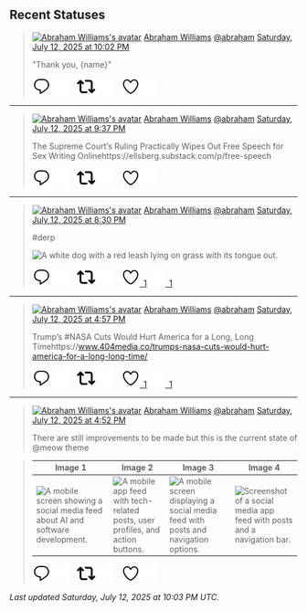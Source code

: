 ## Recent Statuses

> <a href="https://indieweb.social/@abraham"><img alt="Abraham Williams's avatar" src="https://cdn.masto.host/indiewebsocial/accounts/avatars/109/292/540/382/343/163/original/d00f2e03ce9c85b1.jpg" height="24" width="24" ></a> [Abraham Williams](https://indieweb.social/@abraham) [@abraham](https://indieweb.social/@abraham) [Saturday, July 12, 2025 at 10:02 PM](https://indieweb.social/@abraham/114842516205984909)
>
> &quot;Thank you, {name}&quot;
>
> [![Reply](./images/reply_light.svg#gh-light-mode-only "Reply")](https://indieweb.social/@abraham/114842516205984909#gh-light-mode-only)[![Reply](./images/reply.svg#gh-dark-mode-only "Reply")](https://indieweb.social/@abraham/114842516205984909#gh-dark-mode-only)&emsp;[![Boost](./images/retweet_light.svg#gh-light-mode-only "Boost")](https://indieweb.social/@abraham/114842516205984909#gh-light-mode-only)[![Boost](./images/retweet.svg#gh-dark-mode-only "Boost")](https://indieweb.social/@abraham/114842516205984909#gh-dark-mode-only)&emsp;[![Favorite](./images/like_light.svg#gh-light-mode-only "Favorite")](https://indieweb.social/@abraham/114842516205984909#gh-light-mode-only)[![Favorite](./images/like.svg#gh-dark-mode-only "Favorite")](https://indieweb.social/@abraham/114842516205984909#gh-dark-mode-only)


---

> <a href="https://indieweb.social/@abraham"><img alt="Abraham Williams's avatar" src="https://cdn.masto.host/indiewebsocial/accounts/avatars/109/292/540/382/343/163/original/d00f2e03ce9c85b1.jpg" height="24" width="24" ></a> [Abraham Williams](https://indieweb.social/@abraham) [@abraham](https://indieweb.social/@abraham) [Saturday, July 12, 2025 at 9:37 PM](https://indieweb.social/@abraham/114842418968253072)
>
> The Supreme Court’s Ruling Practically Wipes Out Free Speech for Sex Writing Onlinehttps://ellsberg.substack.com/p/free-speech
>
> [![Reply](./images/reply_light.svg#gh-light-mode-only "Reply")](https://indieweb.social/@abraham/114842418968253072#gh-light-mode-only)[![Reply](./images/reply.svg#gh-dark-mode-only "Reply")](https://indieweb.social/@abraham/114842418968253072#gh-dark-mode-only)&emsp;[![Boost](./images/retweet_light.svg#gh-light-mode-only "Boost")](https://indieweb.social/@abraham/114842418968253072#gh-light-mode-only)[![Boost](./images/retweet.svg#gh-dark-mode-only "Boost")](https://indieweb.social/@abraham/114842418968253072#gh-dark-mode-only)&emsp;[![Favorite](./images/like_light.svg#gh-light-mode-only "Favorite")](https://indieweb.social/@abraham/114842418968253072#gh-light-mode-only)[![Favorite](./images/like.svg#gh-dark-mode-only "Favorite")](https://indieweb.social/@abraham/114842418968253072#gh-dark-mode-only)


---

> <a href="https://indieweb.social/@abraham"><img alt="Abraham Williams's avatar" src="https://cdn.masto.host/indiewebsocial/accounts/avatars/109/292/540/382/343/163/original/d00f2e03ce9c85b1.jpg" height="24" width="24" ></a> [Abraham Williams](https://indieweb.social/@abraham) [@abraham](https://indieweb.social/@abraham) [Saturday, July 12, 2025 at 8:30 PM](https://indieweb.social/@abraham/114842157282161243)
>
> #derp
>
> ![A white dog with a red leash lying on grass with its tongue out.](https://cdn.masto.host/indiewebsocial/media_attachments/files/114/842/157/186/950/203/original/e97d9fef12271573.jpg)
>
> [![Reply](./images/reply_light.svg#gh-light-mode-only "Reply")](https://indieweb.social/@abraham/114842157282161243#gh-light-mode-only)[![Reply](./images/reply.svg#gh-dark-mode-only "Reply")](https://indieweb.social/@abraham/114842157282161243#gh-dark-mode-only)&emsp;[![Boost](./images/retweet_light.svg#gh-light-mode-only "Boost")](https://indieweb.social/@abraham/114842157282161243#gh-light-mode-only)[![Boost](./images/retweet.svg#gh-dark-mode-only "Boost")](https://indieweb.social/@abraham/114842157282161243#gh-dark-mode-only)&emsp;[![Favorite](./images/like_light.svg#gh-light-mode-only "Favorite")&ensp;1](https://indieweb.social/@abraham/114842157282161243#gh-light-mode-only)[![Favorite](./images/like.svg#gh-dark-mode-only "Favorite")&ensp;1](https://indieweb.social/@abraham/114842157282161243#gh-dark-mode-only)


---

> <a href="https://indieweb.social/@abraham"><img alt="Abraham Williams's avatar" src="https://cdn.masto.host/indiewebsocial/accounts/avatars/109/292/540/382/343/163/original/d00f2e03ce9c85b1.jpg" height="24" width="24" ></a> [Abraham Williams](https://indieweb.social/@abraham) [@abraham](https://indieweb.social/@abraham) [Saturday, July 12, 2025 at 4:57 PM](https://indieweb.social/@abraham/114841317556330365)
>
> Trump’s #NASA Cuts Would Hurt America for a Long, Long Timehttps://www.404media.co/trumps-nasa-cuts-would-hurt-america-for-a-long-long-time/
>
> [![Reply](./images/reply_light.svg#gh-light-mode-only "Reply")](https://indieweb.social/@abraham/114841317556330365#gh-light-mode-only)[![Reply](./images/reply.svg#gh-dark-mode-only "Reply")](https://indieweb.social/@abraham/114841317556330365#gh-dark-mode-only)&emsp;[![Boost](./images/retweet_light.svg#gh-light-mode-only "Boost")](https://indieweb.social/@abraham/114841317556330365#gh-light-mode-only)[![Boost](./images/retweet.svg#gh-dark-mode-only "Boost")](https://indieweb.social/@abraham/114841317556330365#gh-dark-mode-only)&emsp;[![Favorite](./images/like_light.svg#gh-light-mode-only "Favorite")&ensp;1](https://indieweb.social/@abraham/114841317556330365#gh-light-mode-only)[![Favorite](./images/like.svg#gh-dark-mode-only "Favorite")&ensp;1](https://indieweb.social/@abraham/114841317556330365#gh-dark-mode-only)


---

> <a href="https://indieweb.social/@abraham"><img alt="Abraham Williams's avatar" src="https://cdn.masto.host/indiewebsocial/accounts/avatars/109/292/540/382/343/163/original/d00f2e03ce9c85b1.jpg" height="24" width="24" ></a> [Abraham Williams](https://indieweb.social/@abraham) [@abraham](https://indieweb.social/@abraham) [Saturday, July 12, 2025 at 4:52 PM](https://indieweb.social/@abraham/114841298871087380)
>
> There are still improvements to be made but this is the current state of @meow theme
>

> | Image 1 | Image 2 | Image 3 | Image 4 |
> | --- | --- | --- | --- |
> | ![A mobile screen showing a social media feed about AI and software development.](https://cdn.masto.host/indiewebsocial/media_attachments/files/114/841/294/189/315/676/original/dd05ca3176d68133.jpeg) | ![A mobile app feed with tech-related posts, user profiles, and action buttons.](https://cdn.masto.host/indiewebsocial/media_attachments/files/114/841/294/385/544/235/original/f171bbcd79a29419.jpeg) | ![A mobile screen displaying a social media feed with posts and navigation options.](https://cdn.masto.host/indiewebsocial/media_attachments/files/114/841/294/531/208/326/original/3ee0a805899849e4.jpeg) | ![Screenshot of a social media app feed with posts and a navigation bar.](https://cdn.masto.host/indiewebsocial/media_attachments/files/114/841/294/676/689/296/original/f54963a97bfad05d.jpeg) |
>
> [![Reply](./images/reply_light.svg#gh-light-mode-only "Reply")](https://indieweb.social/@abraham/114841298871087380#gh-light-mode-only)[![Reply](./images/reply.svg#gh-dark-mode-only "Reply")](https://indieweb.social/@abraham/114841298871087380#gh-dark-mode-only)&emsp;[![Boost](./images/retweet_light.svg#gh-light-mode-only "Boost")](https://indieweb.social/@abraham/114841298871087380#gh-light-mode-only)[![Boost](./images/retweet.svg#gh-dark-mode-only "Boost")](https://indieweb.social/@abraham/114841298871087380#gh-dark-mode-only)&emsp;[![Favorite](./images/like_light.svg#gh-light-mode-only "Favorite")](https://indieweb.social/@abraham/114841298871087380#gh-light-mode-only)[![Favorite](./images/like.svg#gh-dark-mode-only "Favorite")](https://indieweb.social/@abraham/114841298871087380#gh-dark-mode-only)


_Last updated Saturday, July 12, 2025 at 10:03 PM UTC._
